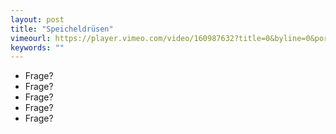 ```yaml
---
layout: post
title: "Speicheldrüsen"
vimeourl: https://player.vimeo.com/video/160987632?title=0&byline=0&portrait=0
keywords: ""
---
```

- Frage?
- Frage?
- Frage?
- Frage?
- Frage?






